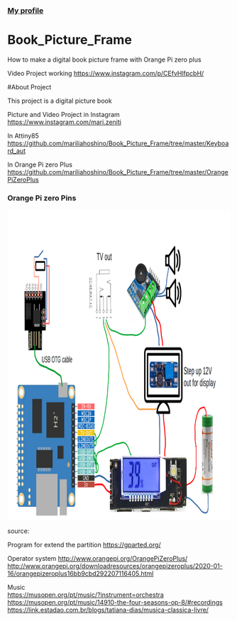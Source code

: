 
### <a href="https://github.com/mariliahoshino"> My profile </a> <br>


# Book_Picture_Frame
How to make a digital book picture frame with Orange Pi zero plus

Video Project working
https://www.instagram.com/p/CEfvHlfpcbH/

#About Project

This project is a digital picture book

Picture and Video Project in Instagram
https://www.instagram.com/mari.zeniti

In Attiny85
https://github.com/mariliahoshino/Book_Picture_Frame/tree/master/Keyboard_aut

In Orange Pi zero Plus
https://github.com/mariliahoshino/Book_Picture_Frame/tree/master/OrangePiZeroPlus

### Orange Pi zero Pins <br>
<img src="https://github.com/mariliahoshino/Book_Picture_Frame/blob/master/esquema.png?raw=true"  height="700" > <br>

source:

Program for extend the partition
https://gparted.org/

Operator system
http://www.orangepi.org/OrangePiZeroPlus/
http://www.orangepi.org/downloadresources/orangepizeroplus/2020-01-16/orangepizeroplus16bb9cbd292207116405.html

Music <br>
https://musopen.org/pt/music/?instrument=orchestra <br>
https://musopen.org/pt/music/14910-the-four-seasons-op-8/#recordings <br>
https://link.estadao.com.br/blogs/tatiana-dias/musica-classica-livre/
